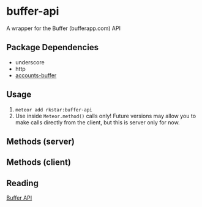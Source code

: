 buffer-api
===============

A wrapper for the Buffer (bufferapp.com) API

## Package Dependencies
* underscore
* http
* [accounts-buffer](https://github.com/rkstar/accounts-buffer)

## Usage
1. `meteor add rkstar:buffer-api`
2. Use inside `Meteor.method()` calls only! Future versions may allow you to make calls directly from the client, but this is server only for now.

## Methods (server)

## Methods (client)


## Reading
[Buffer API](https://buffer.com/developers/api)